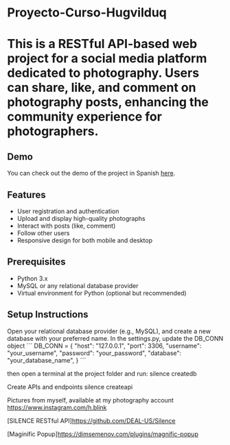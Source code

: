 # Proyecto-Curso-Hugvilduq

# This is a RESTful API-based web project for a social media platform dedicated to photography. Users can share, like, and comment on photography posts, enhancing the community experience for photographers.

## Demo

You can check out the demo of the project in Spanish [here](https://www.youtube.com/watch?v=C4G38xzAJ0Y).

## Features

- User registration and authentication
- Upload and display high-quality photographs
- Interact with posts (like, comment)
- Follow other users
- Responsive design for both mobile and desktop

## Prerequisites

- Python 3.x
- MySQL or any relational database provider
- Virtual environment for Python (optional but recommended)

## Setup Instructions
Open your relational database provider (e.g., MySQL), and create a new database with your preferred name. In the settings.py, update the DB_CONN object
´´´
DB_CONN = {
    "host": "127.0.0.1",
    "port": 3306,
    "username": "your_username",
    "password": "your_password",
    "database": "your_database_name",
}
´´´

then open a terminal at the project folder and run:
silence createdb

Create APIs and endpoints
silence createapi

Pictures from myself, available at my photography account
https://www.instagram.com/h.blink

[SILENCE RESTful API]https://github.com/DEAL-US/Silence

[Maginific Popup]https://dimsemenov.com/plugins/magnific-popup
